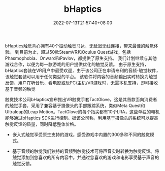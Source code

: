 ﻿---
weight: 
title: "bHaptics"
description: "The bHaptics haptic vest features 40 vibro-tactile motors, lag-free wireless connectivity to bring the best possible haptics experience. Thus far, more than 50 SteamVR and Oculus Quest titles, including Phasmophobia, Onward and Pavlov, provides native support. We plans to continue to work with other titles in order to provide its users with optimized hapticfeedback for each game.bHaptics suit is the most popular among VR users due to native support, the haptic suit can be used with any type of platform, thanks to the company’s patent-pending Audio-to-Haptics software. The software converts audio output of content into haptic feedback in real time, which allows users to receive audio-based haptics when listening to music, watching movies, or playing PC/console/VR games without native support"
date: 2022-07-13T21:57:40+08:00
lastmod: 2022-07-13T16:45:40+08:00
draft: false
authors: ["MineW"]
featuredImage: "304.jpg"
link: "https://www.bhaptics.com/"
tags: ["bHaptics","人机交互"]
categories: ["navigation"]
navigation: ["人机交互"]
lightgallery: true
toc: true
pinned: false
recommend: false
recommend1: false
---
bHaptics触觉背心拥有40个振动触觉马达，无延迟无线连接，带来最佳的触觉体验。 到目前为止，超过50款SteamVR和Oculus Quest游戏，包括Phasmophobia、Onward和Pavlov，都提供了原生支持。 我们计划继续与其他游戏合作，以便为每一款游戏的用户提供优化的触觉反馈。 由于原生支持，bHaptics套装在VR用户中最受欢迎，由于该公司正在申请专利的音频-触觉软件，该触觉套装可以用于任何类型的平台。 该软件将内容的音频输出实时转换为触觉反馈，用户在听音乐、看电影或玩PC/主机/VR游戏时，无需本机支持，即可接收基于音频的触觉 

触觉技术公司bHaptics宣布推出VR触觉手套TactGlove，这是其首款面向消费者的触觉手套，采用了兼容基于摄像头的手部跟踪系统，类似Meta Quest和Ultraleap的Leap Motion。TactGlove的每个指尖都有10个LRA，这些单独的电机能够通过bHaptics SDK进行控制。据该公司称，利用基于摄像头的系统可以提高触觉反馈的质量，同时降低整体价格。

- 嵌入式触觉享受原生支持的游戏，感受游戏中内置的300多种不同的触觉模式。

- 基于音频的触觉我们独特的音频到触觉技术可将声音实时转换为触觉反馈。将触觉添加到您喜欢的所有内容中，并通过您喜欢的游戏和电影享受基于声音的触觉反馈。